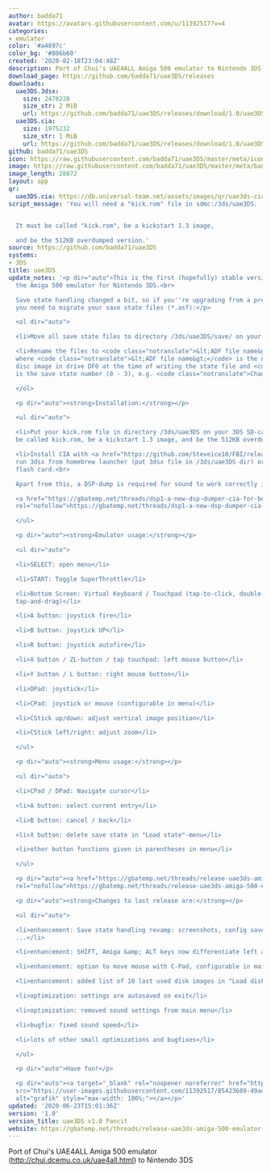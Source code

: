 ```yaml
---
author: badda71
avatar: https://avatars.githubusercontent.com/u/11392517?v=4
categories:
- emulator
color: '#a4897c'
color_bg: '#806b60'
created: '2020-02-18T23:04:48Z'
description: Port of Chui's UAE4ALL Amiga 500 emulator to Nintendo 3DS
download_page: https://github.com/badda71/uae3DS/releases
downloads:
  uae3DS.3dsx:
    size: 2478228
    size_str: 2 MiB
    url: https://github.com/badda71/uae3DS/releases/download/1.0/uae3DS.3dsx
  uae3DS.cia:
    size: 1975232
    size_str: 1 MiB
    url: https://github.com/badda71/uae3DS/releases/download/1.0/uae3DS.cia
github: badda71/uae3DS
icon: https://raw.githubusercontent.com/badda71/uae3DS/master/meta/icon.png
image: https://raw.githubusercontent.com/badda71/uae3DS/master/meta/banner.png
image_length: 28872
layout: app
qr:
  uae3DS.cia: https://db.universal-team.net/assets/images/qr/uae3ds-cia.png
script_message: 'You will need a "kick.rom" file in sdmc:/3ds/uae3DS.


  It must be called "kick.rom", be a kickstart 1.3 image,

  and be the 512KB overdumped version.'
source: https://github.com/badda71/uae3DS
systems:
- 3DS
title: uae3DS
update_notes: '<p dir="auto">This is the first (hopefully) stable version of uae3DS,
  the Amiga 500 emulator for Nintendo 3DS.<br>

  Save state handling changed a bit, so if you''re upgrading from a previous version,
  you need to migrate your save state files (*.asf):</p>

  <ol dir="auto">

  <li>Move all save state files to directory /3ds/uae3DS/save/ on your SD card</li>

  <li>Rename the files to <code class="notranslate">&lt;ADF file name&gt;-&lt;NR&gt;.asf</code>
  where <code class="notranslate">&lt;ADF file name&gt;</code> is the name of the
  disc image in drive DF0 at the time of writing the state file and <code class="notranslate">&lt;NR&gt;</code>
  is the save state number (0 - 3), e.g. <code class="notranslate">Chaos Engine, The_Disk1.adf-0.asf</code></li>

  </ol>

  <p dir="auto"><strong>Installation:</strong></p>

  <ul dir="auto">

  <li>Put your kick.rom file in directory /3ds/uae3DS on your 3DS SD-card. It must
  be called kick.rom, be a kickstart 1.3 image, and be the 512KB overdumped version.</li>

  <li>Install CIA with <a href="https://github.com/Steveice10/FBI/releases">FBI</a>,
  run 3dsx from homebrew launcher (put 3dsx file in /3ds/uae3DS dir) or run 3ds from
  flash card.<br>

  Apart from this, a DSP-dump is required for sound to work correctly in the CIA version.<br>

  <a href="https://gbatemp.net/threads/dsp1-a-new-dsp-dumper-cia-for-better-stability.469461/"
  rel="nofollow">https://gbatemp.net/threads/dsp1-a-new-dsp-dumper-cia-for-better-stability.469461/</a></li>

  </ul>

  <p dir="auto"><strong>Emulator usage:</strong></p>

  <ul dir="auto">

  <li>SELECT: open menu</li>

  <li>START: Toggle SuperThrottle</li>

  <li>Bottom Screen: Virtual Keyboard / Touchpad (tap-to-click, double-tap-to-double-click,
  tap-and-drag)</li>

  <li>A button: joystick fire</li>

  <li>B button: joystick UP</li>

  <li>R button: joystick autofire</li>

  <li>X button / ZL-button / tap touchpad: left mouse button</li>

  <li>Y button / L button: right mouse button</li>

  <li>DPad: joystick</li>

  <li>CPad: joystick or mouse (configurable in menu)</li>

  <li>CStick up/down: adjust vertical image position</li>

  <li>CStick left/right: adjust zoom</li>

  </ul>

  <p dir="auto"><strong>Menu usage:</strong></p>

  <ul dir="auto">

  <li>CPad / DPad: Navigate cursor</li>

  <li>A button: select current entry</li>

  <li>B button: cancel / back</li>

  <li>X button: delete save state in "Load state"-menu</li>

  <li>other button functions given in parentheses in menu</li>

  </ul>

  <p dir="auto"><a href="https://gbatemp.net/threads/release-uae3ds-amiga-500-emulator-for-nintendo-3ds.558577/"
  rel="nofollow">https://gbatemp.net/threads/release-uae3ds-amiga-500-emulator-for-nintendo-3ds.558577/</a></p>

  <p dir="auto"><strong>Changes to last release are:</strong></p>

  <ul dir="auto">

  <li>enhancement: Save state handling revamp: screenshots, config saved in save states,
  ...</li>

  <li>enhancement: SHIFT, Amiga &amp; ALT keys now differentiate left and right press</li>

  <li>enhancement: option to move mouse with C-Pad, configurable in main menu</li>

  <li>enhancement: added list of 10 last used disk images in "Load disk image"-menu</li>

  <li>optimization: settings are autosaved on exit</li>

  <li>optimization: removed sound settings from main menu</li>

  <li>bugfix: fixed sound speed</li>

  <li>lots of other small optimizations and bugfixes</li>

  </ul>

  <p dir="auto">Have fun!</p>

  <p dir="auto"><a target="_blank" rel="noopener noreferrer" href="https://user-images.githubusercontent.com/11392517/85423689-49ac8480-b577-11ea-9693-440e3d212b8c.png"><img
  src="https://user-images.githubusercontent.com/11392517/85423689-49ac8480-b577-11ea-9693-440e3d212b8c.png"
  alt="grafik" style="max-width: 100%;"></a></p>'
updated: '2020-06-23T15:01:36Z'
version: '1.0'
version_title: uae3DS v1.0 Pancit
website: https://gbatemp.net/threads/release-uae3ds-amiga-500-emulator-for-nintendo-3ds.558577/
---
```

Port of Chui's UAE4ALL Amiga 500 emulator (http://chui.dcemu.co.uk/uae4all.html) to Nintendo 3DS